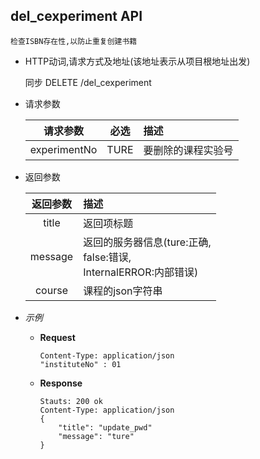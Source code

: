 ## del_cexperiment API

    检查ISBN存在性,以防止重复创建书籍

- HTTP动词,请求方式及地址(该地址表示从项目根地址出发)
 
    同步 DELETE /del_cexperiment

- 请求参数
 
    |请求参数|必选|描述|
    |:-------:|:---:|:-----|
    |experimentNo|TURE|要删除的课程实验号|

- 返回参数
 
    |返回参数|描述|
    |:-------:|:-----|
    |title|返回项标题|
    |message|返回的服务器信息(ture:正确,<br>false:错误,<br>InternalERROR:内部错误)|
    |course|课程的json字符串|

- *示例*
    - **Request**
        ~~~
        Content-Type: application/json
        "instituteNo" : 01
        ~~~
    - **Response**
        ~~~
        Stauts: 200 ok
        Content-Type: application/json
        {
            "title": "update_pwd"
            "message": "ture"
        }
        ~~~